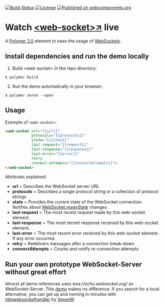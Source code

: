 [![Build Status](https://travis-ci.org/hunsalz/web-socket.svg?branch=master)](https://travis-ci.org/hunsalz/web-socket)
[![License](https://img.shields.io/badge/license-MIT%20License-blue.svg)](http://doge.mit-license.org)
[![Published on webcomponents.org](https://img.shields.io/badge/webcomponents.org-published-blue.svg)](https://www.webcomponents.org/element/@hunsalz/web-socket)

# Watch  [\<web-socket\>↗](https://hunsalz.github.io/web-socket/demo) live

A [Polymer 3.0](https://polymer-library.polymer-project.org/3.0/docs/devguide/feature-overview) element to ease the usage of [WebSockets](https://developer.mozilla.org/en-US/docs/Web/API/WebSocket).

## Install dependencies and run the demo locally

1. Build \<web-socket\> in the repo directory:

```
$ polymer build
```

2. Run the demo automatically in your browser:

```
$ polymer serve --open
```

## Usage

Example of `<web-socket>`:

```html
<web-socket url="{{url}}"
            protocols="{{protocols}}"
            state="{{state}}"
            last-request="{{request}}"
            last-response="{{response}}"
            last-error="{{error}}"
            retry
            connect-attempts="{{connectAttempts}}">
</web-socket>
```

Attributes explained:

* __url__ = Describes the WebSocket server URL
* __protocols__ = Describes a single protocol string or a collection of protocol strings
* __state__ = Provides the current state of the WebSocket connection. Notifies about [WebSocket.readyState](https://developer.mozilla.org/en/docs/Web/API/WebSocket#Ready_state_constants) changes.
* __last-request__ = The most recent request made by this web-socket element.
* __last-response__ = The most recent response received by this web-socket element.
* __last-error__ = The most recent error received by this web-socket element. If any error occurred.
* __retry__ = Redelivers messages after a connection break-down
* __connectAttempts__ = Counts and notify re-connection attempts

## Run your own prototype WebSocket-Server without great effort

Almost all demo references uses *wss://echo.websocket.org/* as WebSocket-Server. This [demo](https://hunsalz.github.io/web-socket) makes no difference. If you search for a local alternative, you can get up and running in minutes with [httpwebsockethandler](https://github.com/SevenW/httpwebsockethandler) by [SevenW](https://github.com/SevenW).